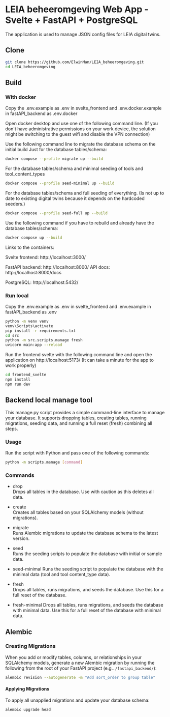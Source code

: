 # LEIA beheeromgeving Web App - Svelte + FastAPI + PostgreSQL

The application is used to manage JSON config files for LEIA digital twins.

## Clone
```sh
git clone https://github.com/ElwinMan/LEIA_beheeromgeving.git
cd LEIA_beheeromgeving
```
## Build

### With docker
Copy the .env.example as .env in svelte_frontend and .env.docker.example in fastAPI_backend as .env.docker

Open docker desktop and use one of the following command line. (If you don't have administrative permissions on your work device, the solution might be switching to the guest wifi and disable the VPN connection)

Use the following command line to migrate the database schema on the initial build
Just for the database tables/schema:
```sh
docker compose --profile migrate up --build
```
For the database tables/schema and minimal seeding of tools and tool_content_types
```sh
docker compose --profile seed-minimal up --build
```
For the database tables/schema and full seeding of everything. (Is not up to date to existing digital twins because it depends on the hardcoded seeders.)
```sh
docker compose --profile seed-full up --build
```

Use the following command if you have to rebuild and already have the database tables/schema:
```sh
docker compose up --build
```

Links to the containers:

Svelte frontend: http://localhost:3000/

FastAPI backend: http://localhost:8000/
API docs: http://localhost:8000/docs

PostgreSQL: http://localhost:5432/

### Run local
Copy the .env.example as .env in svelte_frontend and .env.example in fastAPI_backend as .env

```sh
python -m venv venv
venv\Scripts\activate
pip install -r requirements.txt
cd src
python -m src.scripts.manage fresh
uvicorn main:app --reload
```

Run the frontend svelte with the following command line and open the application on http://localhost:5173/ (It can take a minute for the app to work properly)
```sh
cd frontend_svelte
npm install
npm run dev
```

## Backend local manage tool
This manage.py script provides a simple command-line interface to manage your database. It supports dropping tables, creating tables, running migrations, seeding data, and running a full reset (fresh) combining all steps.

### Usage
Run the script with Python and pass one of the following commands: 
```sh
python -m scripts.manage [command]
```
### Commands
- drop  
Drops all tables in the database. Use with caution as this deletes all data.

- create  
Creates all tables based on your SQLAlchemy models (without migrations).

- migrate  
Runs Alembic migrations to update the database schema to the latest version.

- seed  
Runs the seeding scripts to populate the database with initial or sample data.

- seed-minimal
Runs the seeding script to populate the database with the minimal data (tool and tool content_type data).

- fresh  
Drops all tables, runs migrations, and seeds the database. Use this for a full reset of the database.

- fresh-minimal
Drops all tables, runs migrations, and seeds the database with minimal data. Use this for a full reset of the database with minimal data.

## Alembic

### Creating Migrations
When you add or modify tables, columns, or relationships in your SQLAlchemy models, generate a new Alembic migration by running the following from the root of your FastAPI project (e.g.```./fastapi_backend/```):
```sh
alembic revision --autogenerate -m "Add sort_order to group table"
```

#### Applying Migrations
To apply all unapplied migrations and update your database schema:
```sh
alembic upgrade head
```